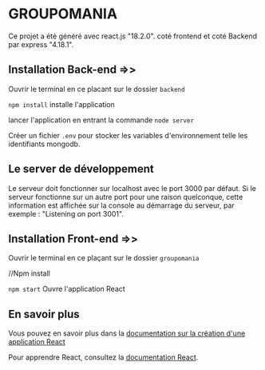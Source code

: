 # GROUPOMANIA

Ce projet a été généré avec react.js "18.2.0". coté frontend
et coté Backend par express "4.18.1".

## Installation Back-end =>>

Ouvrir le terminal en ce placant sur le dossier `backend`

`npm install`
installe l'application

lancer l'application en entrant la commande `node server`

Créer un fichier `.env` pour stocker les variables d'environnement telle les identifiants mongodb.

## Le server de développement

Le serveur doit fonctionner sur localhost avec le port 3000 par défaut. Si le serveur fonctionne sur un autre port pour une raison quelconque, cette information est affichée sur la console au démarrage du serveur, par exemple : "Listening on port 3001".

## Installation Front-end =>>

Ouvrir le terminal en ce plaçant sur le dossier `groupomania`

//Npm install

`npm start`
Ouvre l'application React

## En savoir plus

Vous pouvez en savoir plus dans la [documentation sur la création d'une application React](https://facebook.github.io/create-react-app/docs/getting-started)

Pour apprendre React, consultez la [documentation React](https://reactjs.org/).
